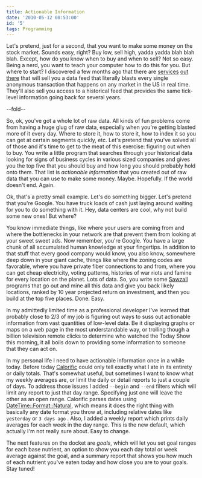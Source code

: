 ```yaml
---
title: Actionable Information
date: '2010-05-12 08:53:00'
id: '5'
tags: Programming
---
```


[1]:         http://www.activfinancial.com/
[2]:         http://www.interactivedata-rts.com/index.shtml
[3]:         http://www.dtniq.com/
[Calorific]: http://github.com/peterkeen/calorific
[Sawzall]:   http://labs.google.com/papers/sawzall.html
[DateTime::Format::Natural]: http://search.cpan.org/~schubiger/DateTime-Format-Natural-0.86/

Let's pretend, just for a second, that you want to make some money on the stock market. Sounds easy, right? Buy low, sell high, yadda yadda blah blah blah. Except, how do you know when to buy and when to sell? Not so easy. Being a nerd, you want to teach your computer how to do this for you. But where to start? I discovered a few months ago that there are [services][1] [out][2] [there][3] that will sell you a data feed that literally blasts every single anonymous transaction that happens on any market in the US in real time. They'll also sell you access to a historical feed that provides the same tick-level information going back for several years.

--fold--

So, ok, you've got a whole lot of raw data. All kinds of fun problems come from having a huge glug of raw data, especially when you're getting blasted more of it every day. Where to store it, how to store it, how to index it so you can get at certain segments quickly, etc. Let's pretend that you've solved all of those and it's time to get to the meat of this exercise: figuring out when to buy. You write a little program that searches through your historical data looking for signs of business cycles in various sized companies and gives you the top five that you should buy and how long you should probably hold onto them. That list is *actionable information* that you created out of raw data that you can use to make some money. Maybe. Hopefully. If the world doesn't end. Again.

Ok, that's a pretty small example. Let's do something bigger. Let's pretend that you're Google. You have truck loads of cash just laying around waiting for you to do something with it. Hey, data centers are cool, why not build some new ones! But where?

You know immediate things, like where your users are coming from and where the bottlenecks in your network are that prevent them from looking at your sweet sweet ads. Now remember, you're Google. You have a large chunk of all accumulated human knowledge at your fingertips. In addition to that stuff that every good company would know, you also know, somewhere deep down in your giant cache, things like where the zoning codes are favorable, where you have private fiber connections to and from, where you can get cheap electricity, voting patterns, histories of war riots and famine for every location on the planet. Lots of data. So, you write some [Sawzall][] programs that go out and mine all this data and give you back likely locations, ranked by 10 year projected return on investment, and then you build at the top five places. Done. Easy.

In my admittedly limited time as a professional developer I've learned that probably close to 2/3 of my job is figuring out ways to suss out actionable information from vast quantities of low-level data. Be it displaying graphs or maps on a web page in the most understandable way, or trolling though a billion television remote clicks to determine who watched the Today Show this morning, it all boils down to providing some information to someone that they can act on.

In my personal life I need to have actionable information once in a while today. Before today [Calorific][] could only tell exactly what I ate in its entirety or daily totals. That's somewhat useful, but sometimes I want to know what my weekly averages are, or limit the daily or detail reports to just a couple of days. To address those issues I added `--begin` and `--end` filters which will limit any report to just that day range. Specifying just one will leave the other as an open range. Calorific parses dates using [DateTime::Format::Natural][], which means it does the right thing with basically any date format you throw at, including relative dates like `yesterday` or `3 days ago` . Also, I added a weekly report which prints daily averages for each week in the day range. This is the new default, which actually I'm not really sure about. Easy to change.

The next features on the docket are *goals*, which will let you set goal ranges for each base nutrient, an option to show you each day total or week average against the goal, and a summary report that shows you how much of each nutrient you've eaten today and how close you are to your goals. Stay tuned!


